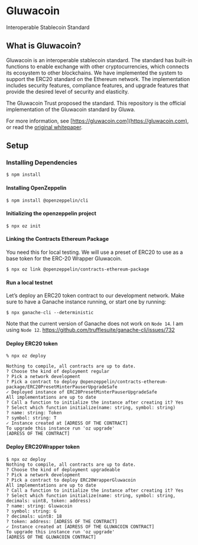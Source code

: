 # Gluwacoin

Interoperable Stablecoin Standard

## What is Gluwacoin?

Gluwacoin is an interoperable stablecoin standard. The standard has built-in functions to enable exchange with other cryptocurrencies, which connects its ecosystem to other blockchains. We have implemented the system to support the ERC20 standard on the Ethereum network. The implementation includes security features, compliance features, and upgrade features that provide the desired level of security and elasticity.

The Gluwacoin Trust proposed the standard. This repository is the official implementation of the Gluwacoin standard by Gluwa.

For more information, see [https://gluwacoin.com](https://gluwacoin.com), or read the [original whitepaper](https://gluwacoin.com/white-paper).

## Setup

### Installing Dependencies

```commandline
$ npm install
```

#### Installing OpenZeppelin
```commandline
$ npm install @openzeppelin/cli
```

#### Initializing the openzeppelin project
```commandline
$ npx oz init
```

#### Linking the Contracts Ethereum Package

You need this for local testing. We will use a preset of ERC20 to use as a base token for the ERC-20 Wrapper Gluwacoin.

```commandline
$ npx oz link @openzeppelin/contracts-ethereum-package
```

#### Run a local testnet

Let’s deploy an ERC20 token contract to our development network.
Make sure to have a Ganache instance running, or start one by running:
```commandline
$ npx ganache-cli --deterministic
```
Note that the current version of Ganache does not work on `Node 14`.
I am using `Node 12`.
https://github.com/trufflesuite/ganache-cli/issues/732

#### Deploy ERC20 token
```commandline
% npx oz deploy

Nothing to compile, all contracts are up to date.
? Choose the kind of deployment regular
? Pick a network development
? Pick a contract to deploy @openzeppelin/contracts-ethereum-package/ERC20PresetMinterPauserUpgradeSafe
✓ Deployed instance of ERC20PresetMinterPauserUpgradeSafe
All implementations are up to date
? Call a function to initialize the instance after creating it? Yes
? Select which function initialize(name: string, symbol: string)
? name: string: Token
? symbol: string: T
✓ Instance created at [ADRESS OF THE CONTRACT]
To upgrade this instance run 'oz upgrade'
[ADRESS OF THE CONTRACT]
```

#### Deploy ERC20Wrapper token
```commandline
$ npx oz deploy
Nothing to compile, all contracts are up to date.
? Choose the kind of deployment upgradeable
? Pick a network development
? Pick a contract to deploy ERC20WrapperGluwacoin
All implementations are up to date
? Call a function to initialize the instance after creating it? Yes
? Select which function initialize(name: string, symbol: string, decimals: uint8, token: address)
? name: string: Gluwacoin
? symbol: string: G
? decimals: uint8: 18
? token: address: [ADRESS OF THE CONTRACT]
✓ Instance created at [ADRESS OF THE GLUWACOIN CONTRACT]
To upgrade this instance run 'oz upgrade'
[ADRESS OF THE GLUWACOIN CONTRACT]
```

